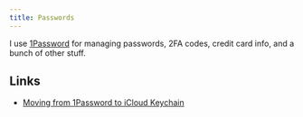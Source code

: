 ```yaml
---
title: Passwords
---
```


I use [1Password](https://1password.com) for managing passwords, 2FA codes, credit card info, and a bunch of other stuff.

## Links

- [Moving from 1Password to iCloud Keychain](https://simonbs.dev/posts/moving-from-1password-to-icloud-keychain/)